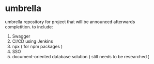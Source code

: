 # umbrella
umbrella repository for project that will be announced afterwards completition.
to include:
 
1. Swagger
2. CI/CD using Jenkins
3. npx ( for npm packages )
4. SSO
5. document-oriented database solution ( still needs to be researched )
